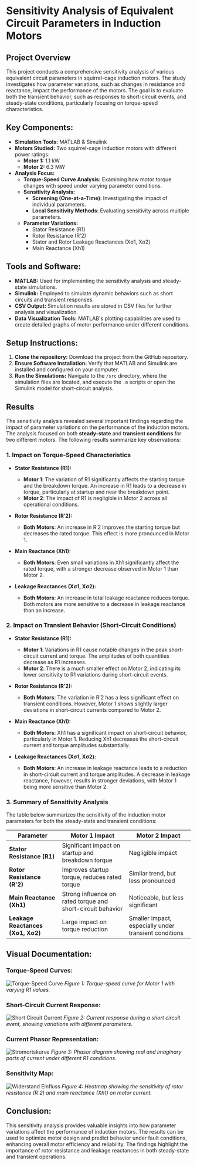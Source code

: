 # Sensitivity Analysis of Equivalent Circuit Parameters in Induction Motors

## Project Overview
This project conducts a comprehensive sensitivity analysis of various equivalent circuit parameters in squirrel-cage induction motors. The study investigates how parameter variations, such as changes in resistance and reactance, impact the performance of the motors. The goal is to evaluate both the transient behavior, such as responses to short-circuit events, and steady-state conditions, particularly focusing on torque-speed characteristics.

## Key Components:
- **Simulation Tools:** MATLAB & Simulink
- **Motors Studied:** Two squirrel-cage induction motors with different power ratings:
  - **Motor 1:** 1.1 kW
  - **Motor 2:** 6.3 MW
- **Analysis Focus:**
  - **Torque-Speed Curve Analysis:** Examining how motor torque changes with speed under varying parameter conditions.
  - **Sensitivity Analysis:** 
    - **Screening (One-at-a-Time)**: Investigating the impact of individual parameters.
    - **Local Sensitivity Methods**: Evaluating sensitivity across multiple parameters.
  - **Parameter Variations:**
    - Stator Resistance (R1)
    - Rotor Resistance (R’2)
    - Stator and Rotor Leakage Reactances (Xσ1, Xσ2)
    - Main Reactance (Xh1)

## Tools and Software:
- **MATLAB:** Used for implementing the sensitivity analysis and steady-state simulations.
- **Simulink:** Employed to simulate dynamic behaviors such as short circuits and transient responses.
- **CSV Output:** Simulation results are stored in CSV files for further analysis and visualization.
- **Data Visualization Tools:** MATLAB's plotting capabilities are used to create detailed graphs of motor performance under different conditions.

## Setup Instructions:
1. **Clone the repository:** Download the project from the GitHub repository.
2. **Ensure Software Installation:** Verify that MATLAB and Simulink are installed and configured on your computer.
3. **Run the Simulations:** Navigate to the `/src` directory, where the simulation files are located, and execute the `.m` scripts or open the Simulink model for short-circuit analysis.
## Results

The sensitivity analysis revealed several important findings regarding the impact of parameter variations on the performance of the induction motors. The analysis focused on both **steady-state** and **transient conditions** for two different motors. The following results summarize key observations:

### 1. **Impact on Torque-Speed Characteristics**

- **Stator Resistance (R1):**
  - **Motor 1**: The variation of R1 significantly affects the starting torque and the breakdown torque. An increase in R1 leads to a decrease in torque, particularly at startup and near the breakdown point.
  - **Motor 2**: The impact of R1 is negligible in Motor 2 across all operational conditions.
  
- **Rotor Resistance (R’2):**
  - **Both Motors**: An increase in R’2 improves the starting torque but decreases the rated torque. This effect is more pronounced in Motor 1.
  
- **Main Reactance (Xh1):**
  - **Both Motors**: Even small variations in Xh1 significantly affect the rated torque, with a stronger decrease observed in Motor 1 than Motor 2.

- **Leakage Reactances (Xσ1, Xσ2):**
  - **Both Motors**: An increase in total leakage reactance reduces torque. Both motors are more sensitive to a decrease in leakage reactance than an increase.

### 2. **Impact on Transient Behavior (Short-Circuit Conditions)**

- **Stator Resistance (R1):**
  - **Motor 1**: Variations in R1 cause notable changes in the peak short-circuit current and torque. The amplitudes of both quantities decrease as R1 increases.
  - **Motor 2**: There is a much smaller effect on Motor 2, indicating its lower sensitivity to R1 variations during short-circuit events.

- **Rotor Resistance (R’2):**
  - **Both Motors**: The variation in R’2 has a less significant effect on transient conditions. However, Motor 1 shows slightly larger deviations in short-circuit currents compared to Motor 2.

- **Main Reactance (Xh1):**
  - **Both Motors**: Xh1 has a significant impact on short-circuit behavior, particularly in Motor 1. Reducing Xh1 decreases the short-circuit current and torque amplitudes substantially.

- **Leakage Reactances (Xσ1, Xσ2):**
  - **Both Motors**: An increase in leakage reactance leads to a reduction in short-circuit current and torque amplitudes. A decrease in leakage reactance, however, results in stronger deviations, with Motor 1 being more sensitive than Motor 2.

### 3. **Summary of Sensitivity Analysis**

The table below summarizes the sensitivity of the induction motor parameters for both the steady-state and transient conditions:

| Parameter          | Motor 1 Impact               | Motor 2 Impact               |
|--------------------|------------------------------|------------------------------|
| **Stator Resistance (R1)** | Significant impact on startup and breakdown torque | Negligible impact |
| **Rotor Resistance (R'2)** | Improves startup torque, reduces rated torque | Similar trend, but less pronounced |
| **Main Reactance (Xh1)**   | Strong influence on rated torque and short-circuit behavior | Noticeable, but less significant |
| **Leakage Reactances (Xσ1, Xσ2)** | Large impact on torque reduction | Smaller impact, especially under transient conditions |
  
## Visual Documentation:

### Torque-Speed Curves:
![Torque-Speed Curve](Drehmoment.jpg)
*Figure 1: Torque-speed curve for Motor 1 with varying R1 values.*

### Short-Circuit Current Response:
![Short Circuit Current](Stoßstrom.jpg)
*Figure 2: Current response during a short circuit event, showing variations with different parameters.*

### Current Phasor Representation:
![Stromortskurve](Stromsrtskurve.jpg)
*Figure 3: Phasor diagram showing real and imaginary parts of current under different R1 conditions.*

### Sensitivity Map:
![Widerstand Einfluss](Widerstand_Einfluss.jpg)
*Figure 4: Heatmap showing the sensitivity of rotor resistance (R'2) and main reactance (Xh1) on motor current.*

## Conclusion:
This sensitivity analysis provides valuable insights into how parameter variations affect the performance of induction motors. The results can be used to optimize motor design and predict behavior under fault conditions, enhancing overall motor efficiency and reliability. The findings highlight the importance of rotor resistance and leakage reactances in both steady-state and transient operations.
